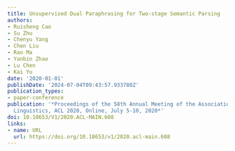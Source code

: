 ```yaml
---
title: Unsupervised Dual Paraphrasing for Two-stage Semantic Parsing
authors:
- Ruisheng Cao
- Su Zhu
- Chenyu Yang
- Chen Liu
- Rao Ma
- Yanbin Zhao
- Lu Chen
- Kai Yu
date: '2020-01-01'
publishDate: '2024-07-04T09:43:57.933780Z'
publication_types:
- paper-conference
publication: '*Proceedings of the 58th Annual Meeting of the Association for Computational
  Linguistics, ACL 2020, Online, July 5-10, 2020*'
doi: 10.18653/V1/2020.ACL-MAIN.608
links:
- name: URL
  url: https://doi.org/10.18653/v1/2020.acl-main.608
---
```


